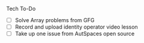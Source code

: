 Tech To-Do
- [ ] Solve Array problems from GFG
- [ ] Record and upload identity operator video lesson
- [ ] Take up one issue from AutSpaces open source 
